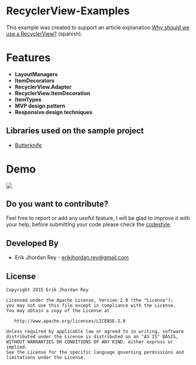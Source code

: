 # RecyclerView-Examples

This example was created to support an article explanation [Why should we use a RecyclerView?][1] (spanish).

# Features 
 
 * **LayoutManagers**
 * **ItemDecorators** 
 * **RecyclerView.Adapter** 
 * **RecyclerView.ItemDecoration** 
 * **ItemTypes**
 * **MVP design pattern**
 * **Responsive design techniques**
 
Libraries used on the sample project
------------------------------------

* [Butterknife][2]

# Demo
![](./art/Telecine_2015-10-18-21-56-43.gif)

Do you want to contribute?
--------------------------

Feel free to report or add any useful feature, I will be glad to improve it with your help, before submitting your code please check the [codestyle](https://github.com/square/java-code-styles).

Developed By
------------

* Erik Jhordan Rey  - <erikjhordan.rey@gmail.com>


[2]: http://jakewharton.github.io/butterknife/
[1]: https://erikcaffrey.github.io/ANDROID-recyclerview/

License
-------

    Copyright 2015 Erik Jhordan Rey

    Licensed under the Apache License, Version 2.0 (the "License");
    you may not use this file except in compliance with the License.
    You may obtain a copy of the License at

       http://www.apache.org/licenses/LICENSE-2.0

    Unless required by applicable law or agreed to in writing, software
    distributed under the License is distributed on an "AS IS" BASIS,
    WITHOUT WARRANTIES OR CONDITIONS OF ANY KIND, either express or implied.
    See the License for the specific language governing permissions and
    limitations under the License.


